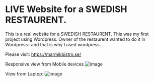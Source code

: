 # LIVE Website for a SWEDISH RESTAURENT.

This is a real website for a SWEDISH RESTAURENT. 
This was my first project using Wordpress. 
Owner of the restaurent wanted to do it in Wordpress- and that is why I used wordpress. 


Please visit: https://marmikbistro.se/




Responsive view from Mobile devices
![image](https://user-images.githubusercontent.com/77015008/143900732-307f749e-c8f8-4c34-8b4c-a59249325269.png)

View from Laptop:
![image](https://user-images.githubusercontent.com/77015008/143900944-8b2c5ba3-dbfd-49e5-a28e-63065035e9a2.png)
